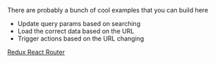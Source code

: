 There are probably a bunch of cool examples that you can build here

- Update query params based on searching
- Load the correct data based on the URL
- Trigger actions based on the URL changing

[Redux React Router](https://github.com/lagunovsky/redux-react-router)